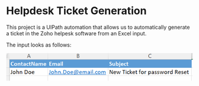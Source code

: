 # Helpdesk Ticket Generation

This project is a UIPath automation that 
allows us to automatically generate a 
ticket in the Zoho helpesk software from an
Excel input.

The input looks as follows:

![alt text](https://github.com/anmv921/uipath-zoho/blob/main/Data/ZohoProcessScreenshots/05.PNG)


